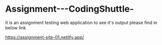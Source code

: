 # Assignment---CodingShuttle-

It is an assignment testing web application to see it's output please find in below link

https://assignment-site-01.netlify.app/
